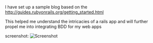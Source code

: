 I have set up a sample blog
based on the http://guides.rubyonrails.org/getting_started.html


This helped me understand the intricacies of a rails app and will further propel me into integrating BDD for my web apps



screenshot:
![Screenshot](/Blog.JPG "Screenshot blog web app")

